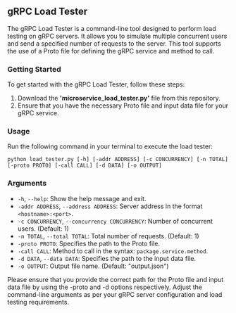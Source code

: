## gRPC Load Tester
The gRPC Load Tester is a command-line tool designed to perform load testing on gRPC servers. It allows you to simulate multiple concurrent users and send a specified number of requests to the server. This tool supports the use of a Proto file for defining the gRPC service and method to call.

### Getting Started
To get started with the gRPC Load Tester, follow these steps:

1. Download the **'microservice_load_tester.py'** file from this repository.
2. Ensure that you have the necessary Proto file and input data file for your gRPC service.
### Usage
Run the following command in your terminal to execute the load tester:
```shell
python load_tester.py [-h] [-addr ADDRESS] [-c CONCURRENCY] [-n TOTAL] [-proto PROTO] [-call CALL] [-d DATA] [-o OUTPUT]
```

### Arguments

- `-h`, `--help`: Show the help message and exit.
- `-addr ADDRESS`, `--address ADDRESS`: Server address in the format `<hostname>:<port>`.
- `-c CONCURRENCY`, `--concurrency CONCURRENCY`: Number of concurrent users. (Default: 1)
- `-n TOTAL`, `--total TOTAL`: Total number of requests. (Default: 1)
- `-proto PROTO`: Specifies the path to the Proto file.
- `-call CALL`: Method to call in the syntax: `package.service.method`.
- `-d DATA`, `--data DATA`:  Specifies the path to the input data file.
- `-o OUTPUT`: Output file name. (Default: "output.json")

Please ensure that you provide the correct path for the Proto file and input data file by using the -proto and -d options respectively. Adjust the command-line arguments as per your gRPC server configuration and load testing requirements.
